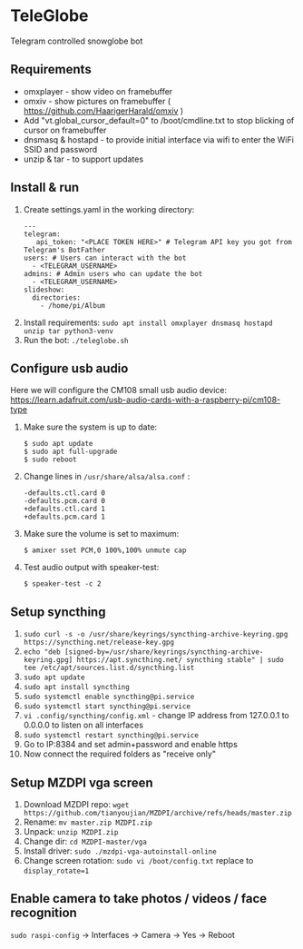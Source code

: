 # TeleGlobe

Telegram controlled snowglobe bot

## Requirements

* omxplayer - show video on framebuffer
* omxiv - show pictures on framebuffer ( https://github.com/HaarigerHarald/omxiv )
* Add "vt.global_cursor_default=0" to /boot/cmdline.txt to stop blicking of cursor on framebuffer
* dnsmasq & hostapd - to provide initial interface via wifi to enter the WiFi SSID and password
* unzip & tar - to support updates

## Install & run

1. Create settings.yaml in the working directory:
   ```
   ---
   telegram:
      api_token: "<PLACE TOKEN HERE>" # Telegram API key you got from Telegram's BotFather
   users: # Users can interact with the bot
     - <TELEGRAM_USERNAME>
   admins: # Admin users who can update the bot
     - <TELEGRAM_USERNAME>
   slideshow:
     directories:
       - /home/pi/Album
   ```
2. Install requirements: `sudo apt install omxplayer dnsmasq hostapd unzip tar python3-venv`
3. Run the bot: `./teleglobe.sh`

## Configure usb audio

Here we will configure the CM108 small usb audio device: https://learn.adafruit.com/usb-audio-cards-with-a-raspberry-pi/cm108-type

1. Make sure the system is up to date:
   ```
   $ sudo apt update
   $ sudo apt full-upgrade
   $ sudo reboot
   ```
2. Change lines in `/usr/share/alsa/alsa.conf` :
   ```
   -defaults.ctl.card 0
   -defaults.pcm.card 0
   +defaults.ctl.card 1
   +defaults.pcm.card 1
   ```
3. Make sure the volume is set to maximum:
   ```
   $ amixer sset PCM,0 100%,100% unmute cap
   ```
4. Test audio output with speaker-test:
   ```
   $ speaker-test -c 2
   ```

## Setup syncthing

1. `sudo curl -s -o /usr/share/keyrings/syncthing-archive-keyring.gpg https://syncthing.net/release-key.gpg`
2. `echo "deb [signed-by=/usr/share/keyrings/syncthing-archive-keyring.gpg] https://apt.syncthing.net/ syncthing stable" | sudo tee /etc/apt/sources.list.d/syncthing.list`
3. `sudo apt update`
4. `sudo apt install syncthing`
5. `sudo systemctl enable syncthing@pi.service`
6. `sudo systemctl start syncthing@pi.service`
7. `vi .config/syncthing/config.xml` - change IP address from 127.0.0.1 to 0.0.0.0 to listen on all interfaces
8. `sudo systemctl restart syncthing@pi.service`
9. Go to IP:8384 and set admin+password and enable https
10. Now connect the required folders as "receive only"

## Setup MZDPI vga screen

1. Download MZDPI repo: `wget https://github.com/tianyoujian/MZDPI/archive/refs/heads/master.zip`
2. Rename: `mv master.zip MZDPI.zip`
3. Unpack: `unzip MZDPI.zip`
4. Change dir: `cd MZDPI-master/vga`
5. Install driver: `sudo ./mzdpi-vga-autoinstall-online`
6. Change screen rotation: `sudo vi /boot/config.txt` replace to `display_rotate=1`

## Enable camera to take photos / videos / face recognition

`sudo raspi-config` -> Interfaces -> Camera -> Yes -> Reboot
